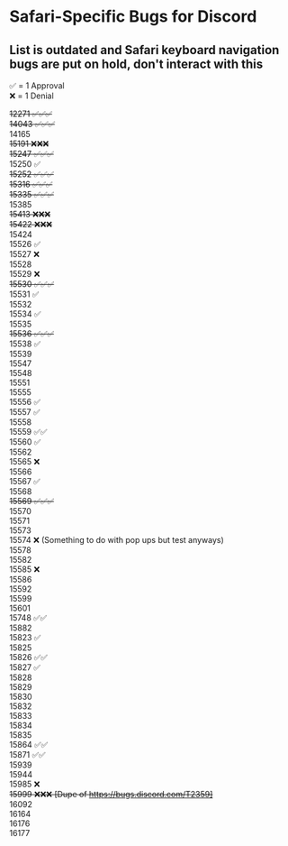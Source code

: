 # Safari-Specific Bugs for Discord 
## List is outdated and Safari keyboard navigation bugs are put on hold, don't interact with this 
✅ = 1 Approval  
❌ = 1 Denial  

~~12271 ✅✅✅~~  
~~14043 ✅✅✅~~  
14165  
~~15191 ❌❌❌~~  
~~15247 ✅✅✅~~    
15250 ✅  
~~15252 ✅✅✅~~  
~~15316 ✅✅✅~~  
~~15335 ✅✅✅~~  
15385  
~~15413 ❌❌❌~~  
~~15422 ❌❌❌~~   
15424  
15526 ✅  
15527 ❌   
15528   
15529 ❌   
~~15530 ✅✅✅~~     
15531 ✅   
15532    
15534 ✅   
15535    
~~15536 ✅✅✅~~      
15538 ✅   
15539   
15547   
15548   
15551   
15555   
15556 ✅   
15557 ✅  
15558   
15559 ✅✅      
15560 ✅  
15562  
15565 ❌   
15566  
15567 ✅   
15568   
~~15569 ✅✅✅~~   
15570   
15571   
15573   
15574 ❌ (Something to do with pop ups but test anyways)   
15578  
15582   
15585 ❌   
15586  
15592  
15599  
15601  
15748 ✅✅       
15882    
15823 ✅    
15825   
15826 ✅✅   
15827 ✅   
15828  
15829   
15830  
15832  
15833  
15834  
15835  
15864 ✅✅   
15871 ✅✅   
15939  
15944  
15985 ❌  
~~15999 ❌❌❌ [Dupe of https://bugs.discord.com/T2359]~~  
16092  
16164  
16176  
16177  
